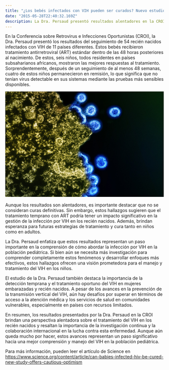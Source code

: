 ```yaml
---
title: "¿Los bebés infectados con VIH pueden ser curados? Nuevo estudio ofrece un optimismo cauteloso"
date: "2015-05-28T22:40:32.169Z"
description: La Dra. Persaud presentó resultados alentadores en la CROI sobre el tratamiento del VIH en recién nacidos. De 54 bebés infectados, seis respondieron bien al tratamiento y cuatro permanecieron en remisión. Estos hallazgos destacan la importancia del tratamiento temprano y la detección oportuna del VIH en bebés y mujeres embarazadas.
---
```


En la Conferencia sobre Retrovirus e Infecciones Oportunistas (CROI), la Dra. Persaud presentó los resultados del seguimiento de 54 recién nacidos infectados con VIH de 11 países diferentes. Estos bebés recibieron tratamiento antirretroviral (ART) estándar dentro de las 48 horas posteriores al nacimiento. De estos, seis niños, todos residentes en países subsaharianos africanos, mostraron las mejores respuestas al tratamiento. Sorprendentemente, después de un seguimiento de al menos 48 semanas, cuatro de estos niños permanecieron en remisión, lo que significa que no tenían virus detectable en sus sistemas mediante las pruebas más sensibles disponibles.

![VIH](./img.jpeg)

Aunque los resultados son alentadores, es importante destacar que no se consideran curas definitivas. Sin embargo, estos hallazgos sugieren que el tratamiento temprano con ART podría tener un impacto significativo en la gestión de la infección por VIH en los recién nacidos. Además, brindan esperanza para futuras estrategias de tratamiento y cura tanto en niños como en adultos.

La Dra. Persaud enfatiza que estos resultados representan un paso importante en la comprensión de cómo abordar la infección por VIH en la población pediátrica. Si bien aún se necesita más investigación para comprender completamente estos fenómenos y desarrollar enfoques más efectivos, estos hallazgos ofrecen una visión prometedora para el manejo y tratamiento del VIH en los niños.

El estudio de la Dra. Persaud también destaca la importancia de la detección temprana y el tratamiento oportuno del VIH en mujeres embarazadas y recién nacidos. A pesar de los avances en la prevención de la transmisión vertical del VIH, aún hay desafíos por superar en términos de acceso a la atención médica y los servicios de salud en comunidades vulnerables, especialmente en países con recursos limitados.

En resumen, los resultados presentados por la Dra. Persaud en la CROI brindan una perspectiva alentadora sobre el tratamiento del VIH en los recién nacidos y resaltan la importancia de la investigación continua y la colaboración internacional en la lucha contra esta enfermedad. Aunque aún queda mucho por hacer, estos avances representan un paso significativo hacia una mejor comprensión y manejo del VIH en la población pediátrica.

Para más información, pueden leer el artículo de Science en
https://www.science.org/content/article/can-babies-infected-hiv-be-cured-new-study-offers-cautious-optimism
